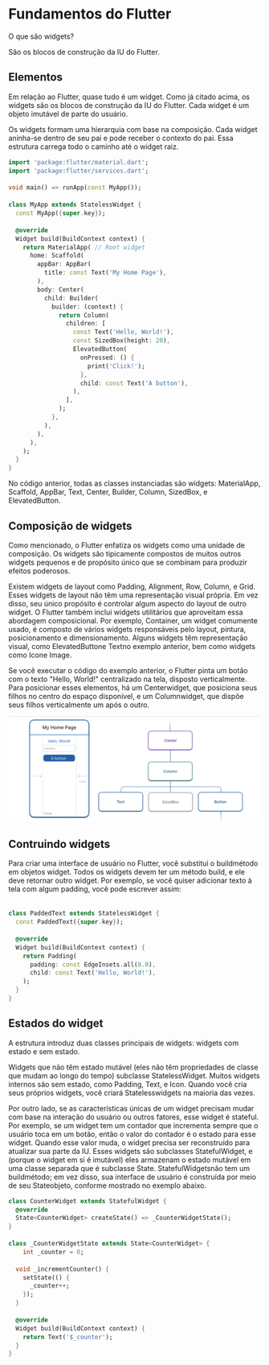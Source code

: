 # Fundamentos do Flutter

O que são widgets?

São os blocos de construção da IU do Flutter.

## Elementos

Em relação ao Flutter, quase tudo é um widget. Como já citado acima, os widgets são os blocos de construção da IU do Flutter. Cada widget é um objeto imutável de parte do usuário.

Os widgets formam uma hierarquia com base na composição. Cada widget aninha-se dentro de seu pai e pode receber o contexto do pai. Essa estrutura carrega todo o caminho até o widget raiz.

```dart
import 'package:flutter/material.dart';
import 'package:flutter/services.dart';

void main() => runApp(const MyApp());

class MyApp extends StatelessWidget {
  const MyApp({super.key});

  @override
  Widget build(BuildContext context) {
    return MaterialApp( // Root widget
      home: Scaffold(
        appBar: AppBar(
          title: const Text('My Home Page'),
        ),
        body: Center(
          child: Builder(
            builder: (context) {
              return Column(
                children: [
                  const Text('Hello, World!'),
                  const SizedBox(height: 20),
                  ElevatedButton(
                    onPressed: () {
                      print('Click!');
                    },
                    child: const Text('A button'),
                  ),
                ],
              );
            },
          ),
        ),
      ),
    );
  }
}

```

No código anterior, todas as classes instanciadas são widgets: MaterialApp, Scaffold, AppBar, Text, Center, Builder, Column, SizedBox, e ElevatedButton.

## Composição de widgets

Como mencionado, o Flutter enfatiza os widgets como uma unidade de composição. Os widgets são tipicamente compostos de muitos outros widgets pequenos e de propósito único que se combinam para produzir efeitos poderosos.

Existem widgets de layout como Padding, Alignment, Row, Column, e Grid. Esses widgets de layout não têm uma representação visual própria. Em vez disso, seu único propósito é controlar algum aspecto do layout de outro widget. O Flutter também inclui widgets utilitários que aproveitam essa abordagem composicional. Por exemplo, Container, um widget comumente usado, é composto de vários widgets responsáveis ​​pelo layout, pintura, posicionamento e dimensionamento. Alguns widgets têm representação visual, como ElevatedButtone Textno exemplo anterior, bem como widgets como Icone Image.

Se você executar o código do exemplo anterior, o Flutter pinta um botão com o texto "Hello, World!" centralizado na tela, disposto verticalmente. Para posicionar esses elementos, há um Centerwidget, que posiciona seus filhos no centro do espaço disponível, e um Columnwidget, que dispõe seus filhos verticalmente um após o outro.


![alt text](image.png)

## Contruindo widgets

Para criar uma interface de usuário no Flutter, você substitui o buildmétodo em objetos widget. Todos os widgets devem ter um método build, e ele deve retornar outro widget. Por exemplo, se você quiser adicionar texto à tela com algum padding, você pode escrever assim:

```dart

class PaddedText extends StatelessWidget {
  const PaddedText({super.key});

  @override
  Widget build(BuildContext context) {
    return Padding(
      padding: const EdgeInsets.all(8.0),
      child: const Text('Hello, World!'),
    );
  }
}

```

## Estados do widget

A estrutura introduz duas classes principais de widgets: widgets com estado e sem estado.

Widgets que não têm estado mutável (eles não têm propriedades de classe que mudam ao longo do tempo) subclasse StatelessWidget. Muitos widgets internos são sem estado, como Padding, Text, e Icon. Quando você cria seus próprios widgets, você criará Statelesswidgets na maioria das vezes.

Por outro lado, se as características únicas de um widget precisam mudar com base na interação do usuário ou outros fatores, esse widget é stateful. Por exemplo, se um widget tem um contador que incrementa sempre que o usuário toca em um botão, então o valor do contador é o estado para esse widget. Quando esse valor muda, o widget precisa ser reconstruído para atualizar sua parte da IU. Esses widgets são subclasses StatefulWidget, e (porque o widget em si é imutável) eles armazenam o estado mutável em uma classe separada que é subclasse State. StatefulWidgetsnão tem um buildmétodo; em vez disso, sua interface de usuário é construída por meio de seu Stateobjeto, conforme mostrado no exemplo abaixo.


```dart
class CounterWidget extends StatefulWidget {
  @override
  State<CounterWidget> createState() => _CounterWidgetState();
}

class _CounterWidgetState extends State<CounterWidget> {
    int _counter = 0;

  void _incrementCounter() {
    setState(() {
      _counter++;
    });
  }

  @override
  Widget build(BuildContext context) {
    return Text('$_counter');
  }
}

```
